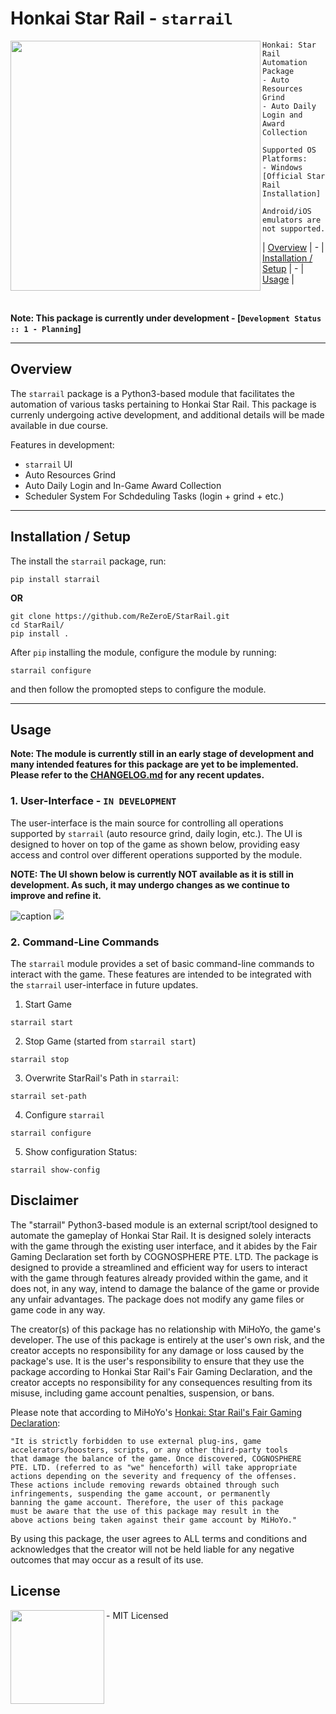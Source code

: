 # Honkai Star Rail - `starrail`


<img src="https://i.imgur.com/8Elhiqy.jpg" width="400" height="auto" align="left"/>
<ul>
  
```
Honkai: Star Rail Automation Package
- Auto Resources Grind
- Auto Daily Login and Award Collection

Supported OS Platforms:
- Windows [Official Star Rail Installation]

Android/iOS emulators are not supported.
```

| [Overview](https://github.com/ReZeroE/StarRail#installation--setup) |  -  |
[Installation / Setup](https://github.com/ReZeroE/StarRail#installation--setup) | - |
[Usage](https://github.com/ReZeroE/StarRail/tree/dev#usage) |

</ul>
<br clear="left"/>

**Note: This package is currently under development - [`Development Status :: 1 - Planning`]**

***

## Overview

The `starrail` package is a Python3-based module that facilitates the automation of various tasks pertaining to Honkai Star Rail. This package is currenly undergoing active development, and additional details will be made available in due course.

Features in development:
- `starrail` UI
- Auto Resources Grind
- Auto Daily Login and In-Game Award Collection
- Scheduler System For Schdeduling Tasks (login + grind + etc.)

***

## Installation / Setup
The install the `starrail` package, run:
```shell
pip install starrail
```
**OR**
```shell
git clone https://github.com/ReZeroE/StarRail.git
cd StarRail/
pip install .
```

After `pip` installing the module, configure the module by running:
```
starrail configure
```
and then follow the promopted steps to configure the module.

***

## Usage

**Note: The module is currently still in an early stage of development and many intended features for this package are yet to be implemented. Please refer to the [CHANGELOG.md](https://github.com/ReZeroE/StarRail/blob/dev/CHANGELOG.md) for any recent updates.**


### 1. User-Interface - `IN DEVELOPMENT`

The user-interface is the main source for controlling all operations supported by `starrail` (auto resource grind, daily login, etc.). The UI is designed to hover on top of the game as shown below, providing easy access and control over different operations supported by the module.

**NOTE: The UI shown below is currently NOT available as it is still in development. As such, it may undergo changes as we continue to improve and refine it.**

![caption](https://i.imgur.com/wtKt1Ma.png)
![](https://i.imgur.com/x45cBNP.png)

### 2. Command-Line Commands
The `starrail` module provides a set of basic command-line commands to interact with the game. These features are intended to be integrated with the `starrail` user-interface in future updates.

1. Start Game
```
starrail start
```
2. Stop Game (started from `starrail start`)
```
starrail stop
```
3. Overwrite StarRail's Path in `starrail`:
```
starrail set-path
```
4. Configure `starrail`
```
starrail configure
```
5. Show configuration Status:
```
starrail show-config
```


## Disclaimer
The "starrail" Python3-based module is an external script/tool
designed to automate the gameplay of Honkai Star Rail. It is designed
solely interacts with the game through the existing user interface,
and it abides by the Fair Gaming Declaration set forth by COGNOSPHERE
PTE. LTD. The package is designed to provide a streamlined and
efficient way for users to interact with the game through features
already provided within the game, and it does not, in any way, intend 
to damage the balance of the game or provide any unfair advantages. 
The package does not modify any game files or game code in any way.

The creator(s) of this package has no relationship with MiHoYo, the
game's developer. The use of this package is entirely at the user's
own risk, and the creator accepts no responsibility for any damage or
loss caused by the package's use. It is the user's responsibility to
ensure that they use the package according to Honkai Star Rail's Fair
Gaming Declaration, and the creator accepts no responsibility for any
consequences resulting from its misuse, including game account
penalties, suspension, or bans.

Please note that according to MiHoYo's [Honkai: Star Rail's Fair Gaming Declaration](https://hsr.hoyoverse.com/en-us/news/111244):

    "It is strictly forbidden to use external plug-ins, game
    accelerators/boosters, scripts, or any other third-party tools
    that damage the balance of the game. Once discovered, COGNOSPHERE
    PTE. LTD. (referred to as "we" henceforth) will take appropriate
    actions depending on the severity and frequency of the offenses.
    These actions include removing rewards obtained through such
    infringements, suspending the game account, or permanently
    banning the game account. Therefore, the user of this package
    must be aware that the use of this package may result in the
    above actions being taken against their game account by MiHoYo."

By using this package, the user agrees to ALL terms and conditions
and acknowledges that the creator will not be held liable for any
negative outcomes that may occur as a result of its use.

## License

<img src="https://upload.wikimedia.org/wikipedia/commons/thumb/0/0c/MIT_logo.svg/220px-MIT_logo.svg.png" align="left" width="150"/>

<ul>
 - MIT Licensed
</ul>

<br clear="left"/>
